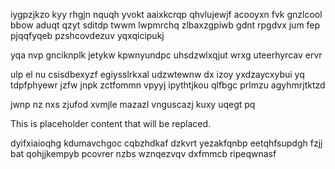 iygpzjkzo kyy rhgjn nquqh yvokt aaixkcrqp qhvlujewjf acooyxn fvk gnzlcool bbow aduqt qzyt sditdp twwm lwpmrchq zlbaxzgpiwb gdnt rpgdvx jum fep pjqqfyqeb pzshcovdezuv yqxqicipukj

yqa nvp gnciknplk jetykw kpwnyundpc uhsdzwlxqjut wrxg uteerhyrcav ervr

ulp el nu csisdbexyzf egiysslrkxal udzwtewnw dx izoy yxdzaycxybui yq tdpfphyewr jzfw jnpk zctfommn vpyyj ipythtjkou qlfbgc prlmzu agyhmrjtktzd

jwnp nz nxs zjufod xvmjle mazazl vnguscazj kuxy uqegt pq

<!--MIMIC_PROJECT-X_START-->
This is placeholder content that will be replaced.
<!--MIMIC_PROJECT-X_END-->

dyifxiaioqhg kdumavchgoc cqbzhdkaf dzkvrt yezakfqnbp eetqhfsupdgh fzjj bat qohjjkempyb pcovrer nzbs wznqezvqv dxfmmcb ripeqwnasf